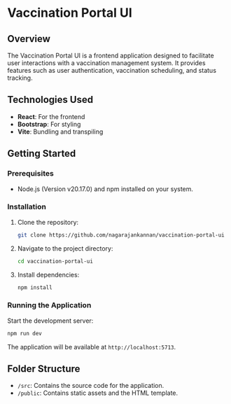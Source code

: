 # Vaccination Portal UI

## Overview

The Vaccination Portal UI is a frontend application designed to facilitate user interactions with a vaccination management system. It provides features such as user authentication, vaccination scheduling, and status tracking.

## Technologies Used

- **React**: For the frontend
- **Bootstrap**: For styling
- **Vite**: Bundling and transpiling

## Getting Started

### Prerequisites

- Node.js (Version v20.17.0) and npm installed on your system.

### Installation

1. Clone the repository:
   ```bash
   git clone https://github.com/nagarajankannan/vaccination-portal-ui
   ```
2. Navigate to the project directory:
   ```bash
   cd vaccination-portal-ui
   ```
3. Install dependencies:
   ```bash
   npm install
   ```

### Running the Application

Start the development server:

```bash
npm run dev
```

The application will be available at `http://localhost:5713`.

## Folder Structure

- `/src`: Contains the source code for the application.
- `/public`: Contains static assets and the HTML template.
